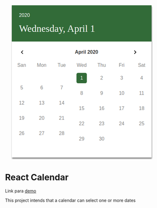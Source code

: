 <p align="center">
  <a href="https://custom-material-date-picker.netlify.app/" target="_blank">
    <img src="https://raw.githubusercontent.com/Evandro18/React-Calendar/master/doc/img/calendar.png" />
  </a>
</p>

# React Calendar

Link para [demo](https://custom-material-date-picker.netlify.app/)

This project intends that a calendar can select one or more dates
